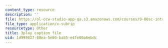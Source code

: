 ```yaml
---
content_type: resource
description: ''
file: https://ol-ocw-studio-app-qa.s3.amazonaws.com/courses/9-00sc-introduction-to-psychology-fall-2011/1d99982708ea5e00bab5e4fe00a6ebdc_lBU64nfe8nM.vtt
file_type: application/x-subrip
resourcetype: Other
title: 3play caption file
uid: 1d999827-08ea-5e00-bab5-e4fe00a6ebdc
---
```

